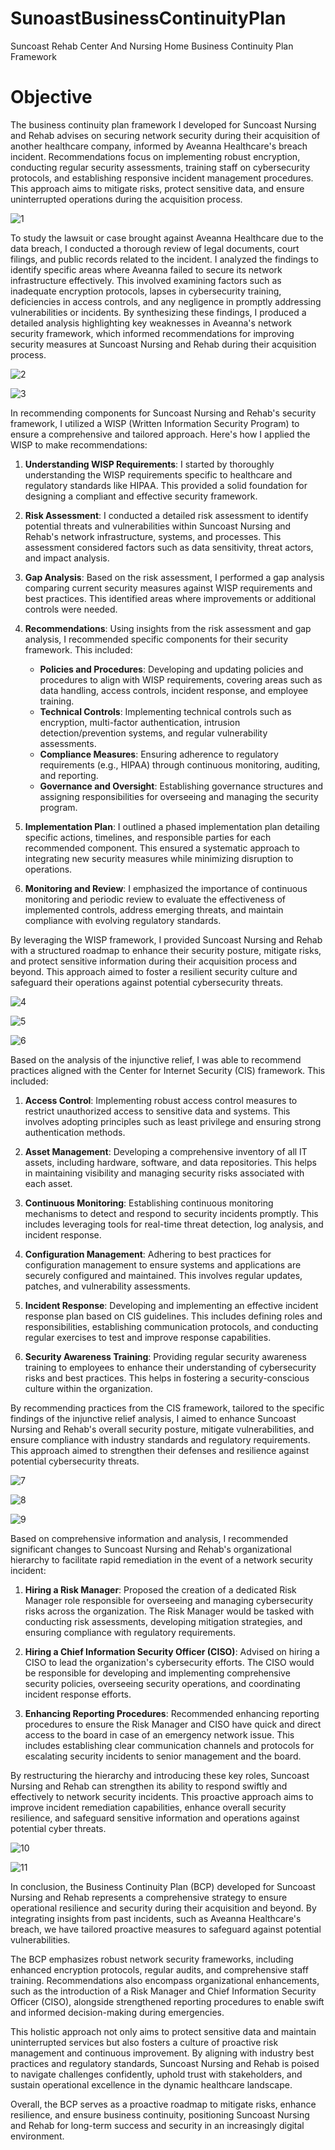 # SunoastBusinessContinuityPlan
Suncoast Rehab Center And Nursing Home Business Continuity Plan Framework

# Objective
The business continuity plan framework I developed for Suncoast Nursing and Rehab advises on securing network security during their acquisition of another healthcare company, informed by Aveanna Healthcare's breach incident. Recommendations focus on implementing robust encryption, conducting regular security assessments, training staff on cybersecurity protocols, and establishing responsive incident management procedures. This approach aims to mitigate risks, protect sensitive data, and ensure uninterrupted operations during the acquisition process.



![1](https://github.com/UdoWilliams/SunoastBusinessContinuityPlan/assets/148285991/4a767968-12c2-4b0d-9d22-b0286671cf0b)

To study the lawsuit or case brought against Aveanna Healthcare due to the data breach, I conducted a thorough review of legal documents, court filings, and public records related to the incident. I analyzed the findings to identify specific areas where Aveanna failed to secure its network infrastructure effectively. This involved examining factors such as inadequate encryption protocols, lapses in cybersecurity training, deficiencies in access controls, and any negligence in promptly addressing vulnerabilities or incidents. By synthesizing these findings, I produced a detailed analysis highlighting key weaknesses in Aveanna's network security framework, which informed recommendations for improving security measures at Suncoast Nursing and Rehab during their acquisition process.

![2](https://github.com/UdoWilliams/SunoastBusinessContinuityPlan/assets/148285991/18cee6ea-8785-45fc-ab19-8b049702e9b0)

![3](https://github.com/UdoWilliams/SunoastBusinessContinuityPlan/assets/148285991/e3a520aa-9628-47b2-8fd4-8426af8b1ede)

In recommending components for Suncoast Nursing and Rehab's security framework, I utilized a WISP (Written Information Security Program) to ensure a comprehensive and tailored approach. Here's how I applied the WISP to make recommendations:

1. **Understanding WISP Requirements**: I started by thoroughly understanding the WISP requirements specific to healthcare and regulatory standards like HIPAA. This provided a solid foundation for designing a compliant and effective security framework.

2. **Risk Assessment**: I conducted a detailed risk assessment to identify potential threats and vulnerabilities within Suncoast Nursing and Rehab's network infrastructure, systems, and processes. This assessment considered factors such as data sensitivity, threat actors, and impact analysis.

3. **Gap Analysis**: Based on the risk assessment, I performed a gap analysis comparing current security measures against WISP requirements and best practices. This identified areas where improvements or additional controls were needed.

4. **Recommendations**: Using insights from the risk assessment and gap analysis, I recommended specific components for their security framework. This included:
   - **Policies and Procedures**: Developing and updating policies and procedures to align with WISP requirements, covering areas such as data handling, access controls, incident response, and employee training.
   - **Technical Controls**: Implementing technical controls such as encryption, multi-factor authentication, intrusion detection/prevention systems, and regular vulnerability assessments.
   - **Compliance Measures**: Ensuring adherence to regulatory requirements (e.g., HIPAA) through continuous monitoring, auditing, and reporting.
   - **Governance and Oversight**: Establishing governance structures and assigning responsibilities for overseeing and managing the security program.

5. **Implementation Plan**: I outlined a phased implementation plan detailing specific actions, timelines, and responsible parties for each recommended component. This ensured a systematic approach to integrating new security measures while minimizing disruption to operations.

6. **Monitoring and Review**: I emphasized the importance of continuous monitoring and periodic review to evaluate the effectiveness of implemented controls, address emerging threats, and maintain compliance with evolving regulatory standards.

By leveraging the WISP framework, I provided Suncoast Nursing and Rehab with a structured roadmap to enhance their security posture, mitigate risks, and protect sensitive information during their acquisition process and beyond. This approach aimed to foster a resilient security culture and safeguard their operations against potential cybersecurity threats.

![4](https://github.com/UdoWilliams/SunoastBusinessContinuityPlan/assets/148285991/0f9f790a-1c8a-478a-8194-4b371e634432)

![5](https://github.com/UdoWilliams/SunoastBusinessContinuityPlan/assets/148285991/e4805916-77c4-43d0-9966-5ef6b2dcb29d)

![6](https://github.com/UdoWilliams/SunoastBusinessContinuityPlan/assets/148285991/b10516ec-5c65-4de5-b3e1-a25a70a81fc8)

Based on the analysis of the injunctive relief, I was able to recommend practices aligned with the Center for Internet Security (CIS) framework. This included:

1. **Access Control**: Implementing robust access control measures to restrict unauthorized access to sensitive data and systems. This involves adopting principles such as least privilege and ensuring strong authentication methods.

2. **Asset Management**: Developing a comprehensive inventory of all IT assets, including hardware, software, and data repositories. This helps in maintaining visibility and managing security risks associated with each asset.

3. **Continuous Monitoring**: Establishing continuous monitoring mechanisms to detect and respond to security incidents promptly. This includes leveraging tools for real-time threat detection, log analysis, and incident response.

4. **Configuration Management**: Adhering to best practices for configuration management to ensure systems and applications are securely configured and maintained. This involves regular updates, patches, and vulnerability assessments.

5. **Incident Response**: Developing and implementing an effective incident response plan based on CIS guidelines. This includes defining roles and responsibilities, establishing communication protocols, and conducting regular exercises to test and improve response capabilities.

6. **Security Awareness Training**: Providing regular security awareness training to employees to enhance their understanding of cybersecurity risks and best practices. This helps in fostering a security-conscious culture within the organization.

By recommending practices from the CIS framework, tailored to the specific findings of the injunctive relief analysis, I aimed to enhance Suncoast Nursing and Rehab's overall security posture, mitigate vulnerabilities, and ensure compliance with industry standards and regulatory requirements. This approach aimed to strengthen their defenses and resilience against potential cybersecurity threats.

![7](https://github.com/UdoWilliams/SunoastBusinessContinuityPlan/assets/148285991/8da3c783-0a26-45ab-9fd3-bd024ce9e276)


![8](https://github.com/UdoWilliams/SunoastBusinessContinuityPlan/assets/148285991/2f226914-a8b0-4b17-a562-142d4db91102)

![9](https://github.com/UdoWilliams/SunoastBusinessContinuityPlan/assets/148285991/8ab10cb5-6c93-4feb-9921-3c7766385556)

Based on comprehensive information and analysis, I recommended significant changes to Suncoast Nursing and Rehab's organizational hierarchy to facilitate rapid remediation in the event of a network security incident:

1. **Hiring a Risk Manager**: Proposed the creation of a dedicated Risk Manager role responsible for overseeing and managing cybersecurity risks across the organization. The Risk Manager would be tasked with conducting risk assessments, developing mitigation strategies, and ensuring compliance with regulatory requirements.

2. **Hiring a Chief Information Security Officer (CISO)**: Advised on hiring a CISO to lead the organization's cybersecurity efforts. The CISO would be responsible for developing and implementing comprehensive security policies, overseeing security operations, and coordinating incident response efforts.

3. **Enhancing Reporting Procedures**: Recommended enhancing reporting procedures to ensure the Risk Manager and CISO have quick and direct access to the board in case of an emergency network issue. This includes establishing clear communication channels and protocols for escalating security incidents to senior management and the board.

By restructuring the hierarchy and introducing these key roles, Suncoast Nursing and Rehab can strengthen its ability to respond swiftly and effectively to network security incidents. This proactive approach aims to improve incident remediation capabilities, enhance overall security resilience, and safeguard sensitive information and operations against potential cyber threats.

![10](https://github.com/UdoWilliams/SunoastBusinessContinuityPlan/assets/148285991/813e7a38-b1d3-477c-8b1a-ff204c0cf4bc)

![11](https://github.com/UdoWilliams/SunoastBusinessContinuityPlan/assets/148285991/f1fdc1af-66bc-47f8-bd7c-3e3ecaea0af3)

In conclusion, the Business Continuity Plan (BCP) developed for Suncoast Nursing and Rehab represents a comprehensive strategy to ensure operational resilience and security during their acquisition and beyond. By integrating insights from past incidents, such as Aveanna Healthcare's breach, we have tailored proactive measures to safeguard against potential vulnerabilities.

The BCP emphasizes robust network security frameworks, including enhanced encryption protocols, regular audits, and comprehensive staff training. Recommendations also encompass organizational enhancements, such as the introduction of a Risk Manager and Chief Information Security Officer (CISO), alongside strengthened reporting procedures to enable swift and informed decision-making during emergencies.

This holistic approach not only aims to protect sensitive data and maintain uninterrupted services but also fosters a culture of proactive risk management and continuous improvement. By aligning with industry best practices and regulatory standards, Suncoast Nursing and Rehab is poised to navigate challenges confidently, uphold trust with stakeholders, and sustain operational excellence in the dynamic healthcare landscape.

Overall, the BCP serves as a proactive roadmap to mitigate risks, enhance resilience, and ensure business continuity, positioning Suncoast Nursing and Rehab for long-term success and security in an increasingly digital environment.
